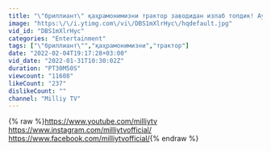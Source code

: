 ```yaml
---
title: "\"бриллиант\" қаҳрамонимизни трактор заводидан излаб топдик! Ayol brilliant - (29.01.2021)"
image: "https:\/\/i.ytimg.com\/vi\/DBS1mXlrHyc\/hqdefault.jpg"
vid_id: "DBS1mXlrHyc"
categories: "Entertainment"
tags: ["\"бриллиант\"","қаҳрамонимизни","трактор"]
date: "2022-02-04T19:17:28+03:00"
vid_date: "2022-01-31T10:30:02Z"
duration: "PT30M50S"
viewcount: "11608"
likeCount: "237"
dislikeCount: ""
channel: "Milliy TV"
---
```

{% raw %}<a rel="nofollow" target="blank" href="https://www.youtube.com/milliytv">https://www.youtube.com/milliytv</a><br /><a rel="nofollow" target="blank" href="https://www.instagram.com/milliytvofficial/">https://www.instagram.com/milliytvofficial/</a><br /><a rel="nofollow" target="blank" href="https://www.facebook.com/milliytvofficial/">https://www.facebook.com/milliytvofficial/</a>{% endraw %}
